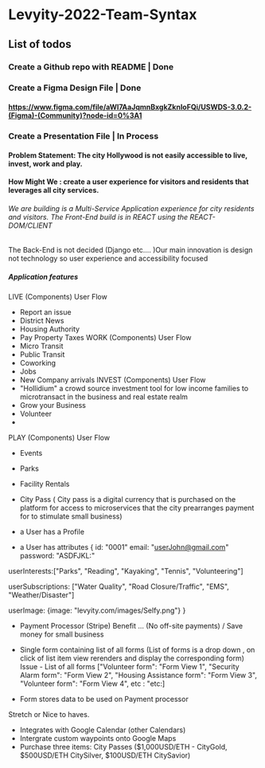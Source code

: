 # Levyity-2022-Team-Syntax

## List of todos
### Create a Github repo with README | Done
### Create a Figma Design File | Done
#### https://www.figma.com/file/aWI7AaJqmnBxgkZknIoFQi/USWDS-3.0.2-(Figma)-(Community)?node-id=0%3A1
### Create a Presentation File | In Process

#### Problem Statement: The city Hollywood is not easily accessible to live, invest, work and play.

#### How Might We : create a user experience for visitors and residents that leverages all city services.


###### We are building is a Multi-Service Application experience for city residents and visitors. The Front-End build is in REACT using the REACT-DOM/CLIENT
The Back-End is not decided (Django etc.... )Our main innovation is design not technology so user experience and accessibility focused


##### Application features

LIVE (Components) User Flow 
- Report an issue
- District News
- Housing Authority
- Pay Property Taxes
WORK (Components) User Flow
- Micro Transit
- Public Transit
- Coworking
- Jobs
- New Company arrivals
INVEST (Components) User Flow
- "Hollidium" a crowd source investment tool for low income families to microtransact in the business and real estate realm
- Grow your Business
- Volunteer
- 
PLAY (Components) User Flow
- Events
- Parks
- Facility Rentals
- City Pass ( City pass is a digital currency that is purchased on the platform for access to microservices that the city prearranges payment for to stimulate small business)



- a User has a Profile
- a User has attributes {
id: "0001"
email: "userJohn@gmail.com"
password: "ASDFJKL:"

userInterests:["Parks", "Reading", "Kayaking", "Tennis", "Volunteering"]

userSubscriptions: ["Water Quality", "Road Closure/Traffic", "EMS", "Weather/Disaster"]

userImage: {image: "levyity.com/images/Selfy.png"}
}
- Payment Processor (Stripe) Benefit ... (No off-site payments) / Save money for small business

- Single form containing list of all forms (List of forms is a drop down , on click of list item view rerenders and display the corresponding form)
    Issue - List of all forms ["Volunteer form": "Form View 1", "Security Alarm form": "Form View 2", "Housing Assistance form": "Form View 3", "Volunteer form": "Form View 4", etc : "etc:]

- Form stores data to be used on Payment processor

Stretch or Nice to haves.
- Integrates with Google Calendar (other Calendars)
- Intergrate custom waypoints onto Google Maps
- Purchase three items: City Passes ($1,000USD/ETH - CityGold, $500USD/ETH CitySilver, $100USD/ETH CitySavior)
